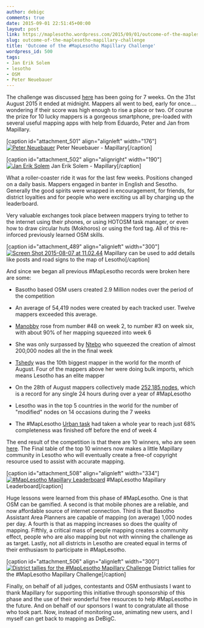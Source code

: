 ```yaml
---
author: debigc
comments: true
date: 2015-09-01 22:51:45+00:00
layout: post
link: https://maplesotho.wordpress.com/2015/09/01/outcome-of-the-maplesotho-mapillary-challenge/
slug: outcome-of-the-maplesotho-mapillary-challenge
title: 'Outcome of the #MapLesotho Mapillary Challenge'
wordpress_id: 500
tags:
- Jan Erik Solem
- lesotho
- OSM
- Peter Neuebauer
---
```


The challenge was discussed [here](https://maplesotho.wordpress.com/) has been going for 7 weeks. On the 31st August 2015 it ended at midnight. Mappers all went to bed, early for once.... wondering if their score was high enough to rise a place or two. Of course the prize for 10 lucky mappers is a gorgeous smartphone, pre-loaded with several useful mapping apps with help from Eduardo, Peter and Jan from Mapillary.

[caption id="attachment_501" align="alignleft" width="176"][![Peter Neuebauer](https://maplesotho.files.wordpress.com/2015/09/peter.png)](https://maplesotho.files.wordpress.com/2015/09/peter.png) Peter Neuebauer - Mapillary[/caption]

[caption id="attachment_502" align="alignright" width="190"][![Jan Erik Solem](https://maplesotho.files.wordpress.com/2015/09/joselm.png)](https://maplesotho.files.wordpress.com/2015/09/joselm.png) Jan Erik Solem - Mapillary[/caption]

What a roller-coaster ride it was for the last few weeks. Positions changed on a daily basis. Mappers engaged in banter in English and Sesotho. Generally the good spirits were wrapped in encouragement, for friends, for district loyalties and for people who were exciting us all by charging up the leaderboard.

Very valuable exchanges took place between mappers trying to tether to the internet using their phones, or using HOTOSM task manager, or even how to draw circular huts (Mokhoros) or using the ford tag. All of this re-inforced previously learned OSM skills.

[caption id="attachment_489" align="alignleft" width="300"][![Screen Shot 2015-08-07 at 11.02.44](https://maplesotho.files.wordpress.com/2015/08/screen-shot-2015-08-07-at-11-02-44.png?w=300)](https://maplesotho.files.wordpress.com/2015/08/screen-shot-2015-08-07-at-11-02-44.png) Mapillary can be used to add details like posts and road signs to the map of Lesotho[/caption]

And since we began all previous #MapLesotho records were broken here are some:



	
  * Basotho based OSM users created 2.9 Million nodes over the period of the competition

	
  * An average of 54,419 nodes were created by each tracked user. Twelve mappers exceeded this average.

	
  * [Manobby](http://www.openstreetmap.org/user/manobby) rose from number #48 on week 2, to number #3 on week six, with about 90% of her mapping squeezed into week 6

	
  * She was only surpassed by [Ntebo](http://www.openstreetmap.org/user/ntebo) who squeezed the creation of almost 200,000 nodes all the in the final week

	
  * [Tshedy](http://www.openstreetmap.org/user/tshedy) was the 10th biggest mapper in the world for the month of August. Four of the mappers above her were doing bulk imports, which means Lesotho has an elite mapper

	
  * On the 28th of August mappers collectively made [252,185 nodes](http://tasks.hotosm.org/project/597), which is a record for any single 24 hours during over a year of #MapLesotho

	
  * Lesotho was in the top 5 countries in the world for the number of "modified" nodes on 14 occasions during the 7 weeks

	
  * The #MapLesotho [Urban task](http://tasks.hotosm.org/project/597) had taken a whole year to reach just 68% completeness was finished off before the end of week 4


The end result of the competition is that there are 10 winners, who are seen [here](http://rustyb.github.io/osm-meta-util/). The Final table of the top 10 winners now makes a little Mapillary community in Lesotho who will eventually create a free-of copyright resource used to assist with accurate mapping.

[caption id="attachment_508" align="alignleft" width="334"][![#MapLesotho Mapillary Leaderboard](https://maplesotho.files.wordpress.com/2015/09/leader.jpg?w=300)](https://maplesotho.files.wordpress.com/2015/09/leader.jpg) #MapLesotho Mapillary Leaderboard[/caption]

Huge lessons were learned from this phase of #MapLesotho. One is that OSM can be gamified. A second is that mobile phones are a reliable, and now affordable source of internet connection. Third is that Basotho Assistant Area Planners are capable of mapping (on average) 1,000 nodes per day. A fourth is that as mapping increases so does the quality of mapping. Fifthly, a critical mass of people mapping creates a community effect, people who are also mapping but not with winning the challenge as as target. Lastly, not all districts in Lesotho are created equal in terms of their enthusiasm to participate in #MapLesotho.

[caption id="attachment_506" align="alignleft" width="300"][![District tallies for the #MapLesotho Mapillary Challenge](https://maplesotho.files.wordpress.com/2015/09/districts.jpg?w=300)](https://maplesotho.files.wordpress.com/2015/09/districts.jpg) District tallies for the #MapLesotho Mapillary Challenge[/caption]

Finally, on behalf of all judges, contestants and OSM enthusiasts I want to thank Mapillary for supporting this initiative through sponsorship of this phase and the use of their wonderful free resources to help #MapLesotho in the future. And on behalf of our sponsors I want to congratulate all those who took part. Now, instead of monitoring use, animating new users, and I myself can get back to mapping as DeBigC.
